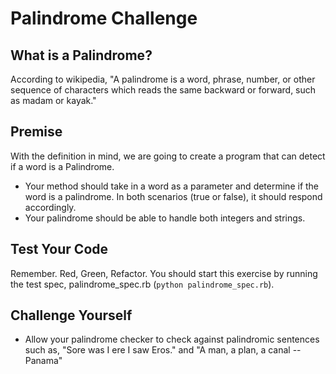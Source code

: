 # Palindrome Challenge

## What is a Palindrome?

According to wikipedia, "A palindrome is a word, phrase, number, or other sequence of characters which reads the same backward or forward, such as madam or kayak."

## Premise

With the definition in mind, we are going to create a program that can detect if a word is a Palindrome.

* Your method should take in a word as a parameter and determine if the word is a palindrome. In both scenarios (true or false), it should respond accordingly.
* Your palindrome should be able to handle both integers and strings.

## Test Your Code

Remember. Red, Green, Refactor. You should start this exercise by running the test spec, palindrome_spec.rb (```python palindrome_spec.rb```).

## Challenge Yourself

* Allow your palindrome checker to check against palindromic sentences such as, "Sore was I ere I saw Eros." and "A man, a plan, a canal -- Panama"
